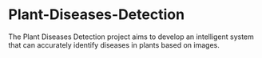 # Plant-Diseases-Detection
The Plant Diseases Detection project aims to develop an intelligent system that can accurately identify diseases in plants based on images. 
